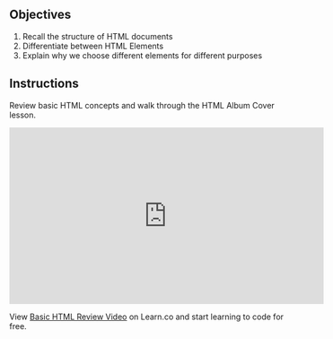 ## Objectives

1. Recall the structure of HTML documents
2. Differentiate between HTML Elements
3. Explain why we choose different elements for different purposes

## Instructions

Review basic HTML concepts and walk through the HTML Album Cover lesson.

<iframe width="560" height="315" src="https://www.youtube-nocookie.com/embed/EjQ7InjJqHk" frameborder="0" allow="accelerometer; autoplay; encrypted-media; gyroscope; picture-in-picture" allowfullscreen></iframe>
<p class='util--hide'>View <a href='https://learn.co/lessons/basic-html-review-video'>Basic HTML Review Video</a> on Learn.co and start learning to code for free.</p>
